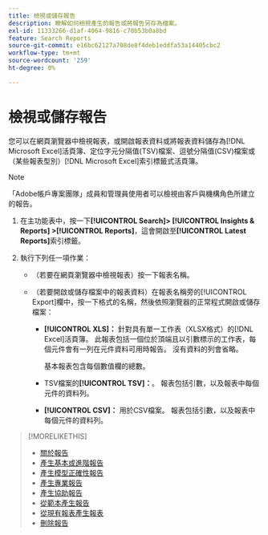```yaml
---
title: 檢視或儲存報告
description: 瞭解如何檢視產生的報告或將報告另存為檔案。
exl-id: 11333266-d1af-4064-9816-c70b53b0a8bd
feature: Search Reports
source-git-commit: e16bc62127a708de8f4deb1eddfa53a14405cbc2
workflow-type: tm+mt
source-wordcount: '259'
ht-degree: 0%

---
```


# 檢視或儲存報告

您可以在網頁瀏覽器中檢視報表，或開啟報表資料或將報表資料儲存為[!DNL Microsoft Excel]活頁簿、定位字元分隔值(TSV)檔案、逗號分隔值(CSV)檔案或（某些報表型別）[!DNL Microsoft Excel]索引標籤式活頁簿。

>[!NOTE]
>
>「Adobe帳戶專案團隊」成員和管理員使用者可以檢視由客戶與機構角色所建立的報告。

1. 在主功能表中，按一下&#x200B;**[!UICONTROL Search]> [!UICONTROL Insights & Reports] >[!UICONTROL Reports]**，這會開啟至&#x200B;**[!UICONTROL Latest Reports]**&#x200B;索引標籤。

1. 執行下列任一項作業：

   * （若要在網頁瀏覽器中檢視報表）按一下報表名稱。

   * （若要開啟或儲存檔案中的報表資料）在報表名稱旁的[!UICONTROL Export]欄中，按一下格式的名稱，然後依照瀏覽器的正常程式開啟或儲存檔案：

      * **[!UICONTROL XLS]：**   針對具有單一工作表（XLSX格式）的[!DNL Excel]活頁簿。 此報表包括一個位於頂端且以引數標示的工作表，每個元件會有一列在元件資料可用時報告。 沒有資料的列會省略。

        基本報表包含每個數值欄的總數。

      * TSV檔案的&#x200B;**[!UICONTROL TSV]：**。 報表包括引數，以及報表中每個元件的資料列。

      * **[!UICONTROL CSV]：**   用於CSV檔案。 報表包括引數，以及報表中每個元件的資料列。

>[!MORELIKETHIS]
>
>* [關於報告](/help/search-social-commerce/reports/report-about.md)
>* [產生基本或進階報告](/help/search-social-commerce/reports/management/basic-advanced/basic-advanced-report-generate.md)
>* [產生模型正確性報告](/help/search-social-commerce/reports/management/model-accuracy/model-accuracy-report-generate.md)
>* [產生專業報告](/help/search-social-commerce/reports/management/specialty/specialty-report-generate.md)
>* [產生協助報告](/help/search-social-commerce/reports/management/assist/assist-report-generate.md)
>* [從範本產生報告](/help/search-social-commerce/reports/management/report-generate-from-template.md)
>* [從現有報表產生報表](/help/search-social-commerce/reports/management/report-generate-from-existing.md)
>* [刪除報告](/help/search-social-commerce/reports/management/report-delete.md)
